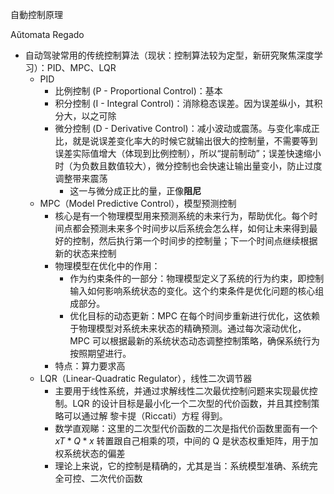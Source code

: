 自動控制原理

Aŭtomata Regado

- 自动驾驶常用的传统控制算法（现状：控制算法较为定型，新研究聚焦深度学习）：PID、MPC、LQR
    - PID
        - 比例控制 (P - Proportional Control)：基本
        - 积分控制 (I - Integral Control)：消除稳态误差。因为误差纵小，其积分大，以之可除
        - 微分控制 (D - Derivative Control)：减小波动或震荡。与变化率成正比，就是说误差变化率大的时候它就输出很大的控制量，不需要等到误差实际值增大（体现到比例控制），所以“提前制动”；误差快速缩小时（为负数且数值较大），微分控制也会快速让输出量变小，防止过度调整带来震荡
            - 这一与微分成正比的量，正像**阻尼**
    - MPC（Model Predictive Control），模型预测控制
        - 核心是有一个物理模型用来预测系统的未来行为，帮助优化。每个时间点都会预测未来多个时间步以后系统会怎么样，如何让未来得到最好的控制，然后执行第一个时间步的控制量；下一个时间点继续根据新的状态来控制
        - 物理模型在优化中的作用：
            - 作为约束条件的一部分：物理模型定义了系统的行为约束，即控制输入如何影响系统状态的变化。这个约束条件是优化问题的核心组成部分。
            - 优化目标的动态更新：MPC 在每个时间步重新进行优化，这依赖于物理模型对系统未来状态的精确预测。通过每次滚动优化，MPC 可以根据最新的系统状态动态调整控制策略，确保系统行为按照期望进行。
        - 特点：算力要求高
    - LQR（Linear-Quadratic Regulator），线性二次调节器
        - 主要用于线性系统，并通过求解线性二次最优控制问题来实现最优控制。LQR 的设计目标是最小化一个二次型的代价函数，并且其控制策略可以通过解 黎卡提（Riccati）方程 得到。
        - 数学直观睇：这里的二次型代价函数的二次是指代价函数里面有一个 $xT * Q * x$ 转置跟自己相乘的项，中间的 Q 是状态权重矩阵，用于加权系统状态的偏差
        - 理论上来说，它的控制是精确的，尤其是当：系统模型准确、系统完全可控、二次代价函数

